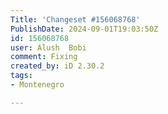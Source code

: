 ```yaml
---
Title: 'Changeset #156068768'
PublishDate: 2024-09-01T19:03:50Z
id: 156068768
user: Alush  Bobi
comment: Fixing
created_by: iD 2.30.2
tags:
- Montenegro

---
```

